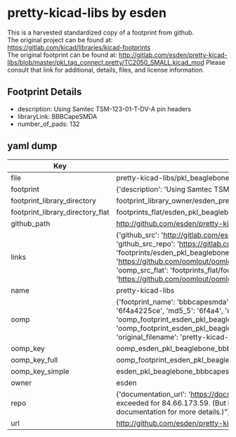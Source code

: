 # pretty-kicad-libs by esden  
This is a harvested standardized copy of a footprint from github.  
The original project can be found at:  
https://gitlab.com/kicad/libraries/kicad-footprints  
The original footprint can be found at:
http://gitlab.com/esden/pretty-kicad-libs/blob/master/pkl_tag_connect.pretty/TC2050_SMALL.kicad_mod
Please consult that link for additional, details, files, and license information.  
## Footprint Details
* description: Using Samtec TSM-123-01-T-DV-A pin headers  
* libraryLink: BBBCapeSMDA  
* number_of_pads: 132  
## yaml dump  
| Key | Value |  
| --- | --- |  
| file | pretty-kicad-libs/pkl_beaglebone.pretty/BBBCapeSMDA.kicad_mod |  
| footprint | {'description': 'Using Samtec TSM-123-01-T-DV-A pin headers', 'libraryLink': 'BBBCapeSMDA', 'number_of_pads': 132} |  
| footprint_library_directory | footprint_library_owner/esden_pretty-kicad-libs |  
| footprint_library_directory_flat | footprints_flat/esden_pkl_beaglebone_bbbcapesmda/working |  
| github_path | http://github.com/esden/pretty-kicad-libs/blob/master/pkl_beaglebone.pretty/BBBCapeSMDA.kicad_mod |  
| links | {'github_src': 'http://gitlab.com/esden/pretty-kicad-libs/blob/master/pkl_tag_connect.pretty/TC2050_SMALL.kicad_mod', 'github_src_repo': 'https://gitlab.com/kicad/libraries/kicad-footprints', 'oomp_bot': 'footprints/esden_pkl_beaglebone_bbbcapesmda/working', 'oomp_bot_github': 'https://github.com/oomlout/oomlout_oomp_footprint_bot/tree/main/footprints/esden_pkl_beaglebone_bbbcapesmda/working', 'oomp_src_flat': 'footprints_flat/footprints_flat/esden_pkl_beaglebone_bbbcapesmda/working', 'oomp_src_flat_github': 'https://github.com/oomlout/oomlout_oomp_footprint_src/tree/main/footprints_flat/esden_pkl_beaglebone_bbbcapesmda/working'} |  
| name | pretty-kicad-libs |  
| oomp | {'footprint_name': 'bbbcapesmda', 'library_name': 'pkl_beaglebone', 'md5': '6f4a4225ce7361891ae4008b4fd12c86', 'md5_10': '6f4a4225ce', 'md5_5': '6f4a4', 'md5_6': '6f4a42', 'oomp_key': 'oomp_esden_pkl_beaglebone_bbbcapesmda', 'oomp_key_extra': 'oomp_footprint_esden_pkl_beaglebone_bbbcapesmda', 'oomp_key_full': 'oomp_footprint_esden_pkl_beaglebone_bbbcapesmda_6f4a42', 'oomp_key_simple': 'esden_pkl_beaglebone_bbbcapesmda', 'original_filename': 'pretty-kicad-libs/pkl_beaglebone.pretty/BBBCapeSMDA.kicad_mod', 'owner_name': 'esden'} |  
| oomp_key | oomp_esden_pkl_beaglebone_bbbcapesmda |  
| oomp_key_full | oomp_footprint_esden_pkl_beaglebone_bbbcapesmda |  
| oomp_key_simple | esden_pkl_beaglebone_bbbcapesmda |  
| owner | esden |  
| repo | {'documentation_url': 'https://docs.github.com/rest/overview/resources-in-the-rest-api#rate-limiting', 'message': "API rate limit exceeded for 84.66.173.59. (But here's the good news: Authenticated requests get a higher rate limit. Check out the documentation for more details.)"} |  
| url | http://github.com/esden/pretty-kicad-libs |  

